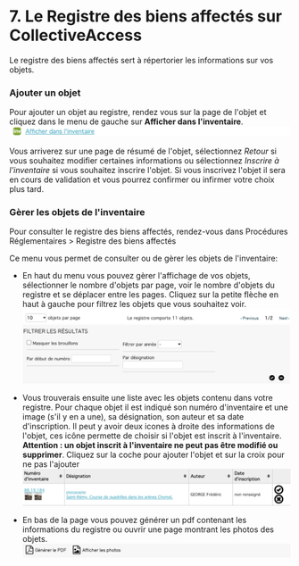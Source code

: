 # 7. Le Registre des biens affectés sur CollectiveAccess

Le registre des biens affectés sert à répertorier les informations sur vos objets.

### Ajouter un objet 

Pour ajouter un objet au registre, rendez vous sur la page de l'objet et cliquez dans le menu de gauche sur **Afficher dans l'inventaire**.
![Afficher_Inventaire](./Registre_Biens_Affectes/Afficher_Inventaire.png)

Vous arriverez sur une page de résumé de l'objet, sélectionnez *Retour* si vous souhaitez modifier certaines informations ou sélectionnez *Inscrire à l'inventaire* si vous souhaitez inscrire l'objet.
Si vous inscrivez l'objet il sera en cours de validation et vous pourrez confirmer ou infirmer votre choix plus tard.

### Gèrer les objets de l'inventaire

Pour consulter le registre des biens affectés, rendez-vous dans Procédures Réglementaires \> Registre des biens affectés 

Ce menu vous permet de consulter ou de gèrer les objets de l'inventaire:

- En haut du menu vous pouvez gèrer l'affichage de vos objets, sélectionner le nombre d'objets par page, voir le nombre d'objets du registre et se déplacer entre les pages. Cliquez sur la petite flèche en haut à gauche pour filtrez les objets que vous souhaitez voir.
![Header](./Registre_Biens_Affectes/Header.png)
![Filtrer](./Registre_Biens_Affectes/Filtrer.png)

- Vous trouverais ensuite une liste avec les objets contenu dans votre registre. Pour chaque objet il est indiqué son numéro d'inventaire et une image (s'il y en a une), sa désignation, son auteur et sa date d'inscription. Il peut y avoir deux icones à droite des informations de l'objet, ces icône permette de choisir si l'objet est inscrit à l'inventaire. **Attention : un objet inscrit à l'inventaire ne peut pas être modifié ou supprimer**. Cliquez sur la coche pour ajouter l'objet et sur la croix pour ne pas l'ajouter
![Fiche_Objet](./Registre_Biens_Affectes/Fiche_Objet.png)

- En bas de la page vous pouvez générer un pdf contenant les informations du registre ou ouvrir une page montrant les photos des objets.
![Generer_PDF](./Registre_Biens_Affectes/Generer_PDF.png)

